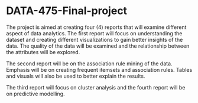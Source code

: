 # DATA-475-Final-project
The project is aimed at creating four (4) reports that will examine different aspect of data analytics. 
The first report will focus on understanding the dataset and creating different visualizations to gain better insights of the data. 
The quality of the data will be examined and the relationship between the attributes will be explored. 

The second report will be on the association rule mining of the data. 
Emphasis will be on creating frequent itemsets and association rules. Tables and visuals will also be used to better explain the results. 

The third report will focus on cluster analysis and the fourth report will be on predictive modelling.
